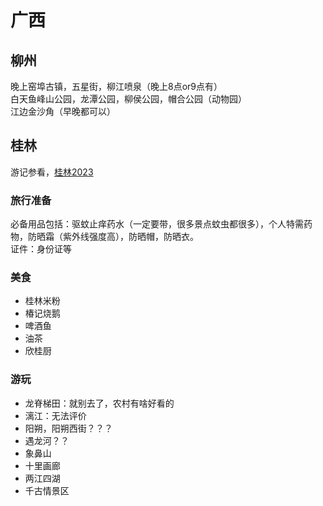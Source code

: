 # 广西

## 柳州

晚上窑埠古镇，五星街，柳江喷泉（晚上8点or9点有）  
白天鱼峰山公园，龙潭公园，柳侯公园，帽合公园（动物园）  
江边金沙角（早晚都可以）  

## 桂林

游记参看，[桂林2023](../../travelogue/20230902)

### 旅行准备

必备用品包括：驱蚊止痒药水（一定要带，很多景点蚊虫都很多），个人特需药物，防晒霜（紫外线强度高），防晒帽，防晒衣。  
证件：身份证等

### 美食

- 桂林米粉
- 椿记烧鹅
- 啤酒鱼
- 油茶
- 欣桂厨

### 游玩

- 龙脊梯田：就别去了，农村有啥好看的
- 漓江：无法评价
- 阳朔，阳朔西街？？？
- 遇龙河？？
- 象鼻山
- 十里画廊
- 两江四湖
- 千古情景区
